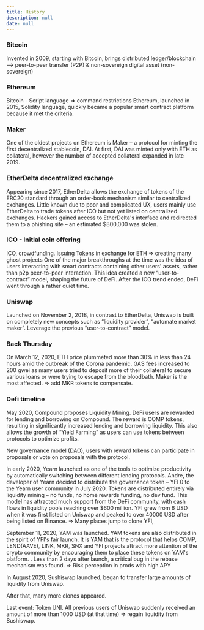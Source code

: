 ```yaml
---
title: History
description: null
date: null
---
```


### Bitcoin

Invented in 2009, starting with Bitcoin, brings distributed ledger/blockchain --> peer-to-peer transfer (P2P) & non-sovereign digital asset (non-sovereign)

### Ethereum

Bitcoin - Script language => command restrictions Ethereum, launched in 2015, Solidity language, quickly became a popular smart contract platform because it met the criteria.

### Maker

One of the oldest projects on Ethereum is Maker – a protocol for minting the first decentralized stablecoin, DAI. At first, DAI was minted only with ETH as collateral, however the number of accepted collateral expanded in late 2019.

### EtherDelta decentralized exchange

Appearing since 2017, EtherDelta allows the exchange of tokens of the ERC20 standard through an order-book mechanism similar to centralized exchanges. Little known due to poor and complicated UX, users mainly use EtherDelta to trade tokens after ICO but not yet listed on centralized exchanges. Hackers gained access to EtherDelta's interface and redirected them to a phishing site – an estimated $800,000 was stolen.

### ICO - Initial coin offering

ICO, crowdfunding. Issuing Tokens in exchange for ETH => creating many ghost projects One of the major breakthroughs at the time was the idea of ​​users interacting with smart contracts containing other users' assets, rather than p2p peer-to-peer interaction. This idea created a new “user-to-contract” model, shaping the future of DeFi. After the ICO trend ended, DeFi went through a rather quiet time.

### Uniswap

Launched on November 2, 2018, in contrast to EtherDelta, Uniswap is built on completely new concepts such as “liquidity provider”, “automate market maker”. Leverage the previous “user-to-contract” model.

### Back Thursday

On March 12, 2020, ETH price plummeted more than 30% in less than 24 hours amid the outbreak of the Corona pandemic. GAS fees increased to 200 gwei as many users tried to deposit more of their collateral to secure various loans or were trying to escape from the bloodbath. Maker is the most affected. => add MKR tokens to compensate.

### Defi timeline

May 2020, Compound proposes Liquidity Mining. DeFi users are rewarded for lending and borrowing on Compound. The reward is COMP tokens, resulting in significantly increased lending and borrowing liquidity. This also allows the growth of “Yield Farming” as users can use tokens between protocols to optimize profits.

New governance model (DAO), users with reward tokens can participate in proposals or vote on proposals with the protocol.

In early 2020, Yearn launched as one of the tools to optimize productivity by automatically switching between different lending protocols. Andre, the developer of Yearn decided to distribute the governance token – YFI 0 to the Yearn user community in July 2020. Tokens are distributed entirely via liquidity mining – no funds, no home rewards funding, no dev fund. This model has attracted much support from the DeFi community, with cash flows in liquidity pools reaching over $600 million. YFI grew from 6 USD when it was first listed on Uniswap and peaked to over 40000 USD after being listed on Binance. => Many places jump to clone YFI,

September 11, 2020, YAM was launched. YAM tokens are also distributed in the spirit of YFI's fair launch. It is YAM that is the protocol that helps COMP, LEND(AAVE), LINK, MKR, SNX and YFI projects attract more attention of the crypto community by encouraging them to place these tokens on YAM's platform. . Less than 2 days after launch, a critical bug in the rebase mechanism was found. => Risk perception in prods with high APY

In August 2020, Sushiswap launched, began to transfer large amounts of liquidity from Uniswap.

After that, many more clones appeared.

Last event: Token UNI. All previous users of Uniswap suddenly received an amount of more than 1000 USD (at that time) => regain liquidity from Sushiswap.
